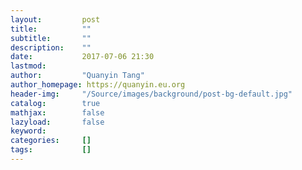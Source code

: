 ```yaml
---
layout:         post
title:          ""
subtitle:       ""
description:    ""
date:           2017-07-06 21:30
lastmod:
author:         "Quanyin Tang"
author_homepage: https://quanyin.eu.org
header-img:     "/Source/images/background/post-bg-default.jpg"
catalog:        true
mathjax:        false
lazyload:       false
keyword:        
categories:     []
tags:           []
---
```

<!--   
       <a href="/Source/images/post-content/post-title/post-example.png">
<img data-src="/Source/images/post-content/post-title/post-example.png" class="lazyload" alt=" " />
</a>
-->
